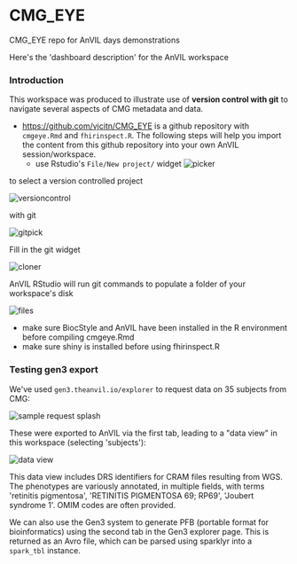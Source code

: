 # CMG_EYE
CMG_EYE repo for AnVIL days demonstrations

Here's the 'dashboard description' for the AnVIL workspace

### Introduction

This workspace was produced to illustrate use of **version control with git** to navigate
several aspects of CMG metadata and data.

- https://github.com/vjcitn/CMG_EYE is a github repository with `cmgeye.Rmd` and `fhirinspect.R`.  The following steps
will help you import the content from this github repository into your own AnVIL session/workspace.
	-  use Rstudio's `File/New project/` widget 
![picker](https://storage.googleapis.com/bioc-anvil-images/filepick.png)

to select a version controlled project 

![versioncontrol](https://storage.googleapis.com/bioc-anvil-images/vcpick.png)

with git

![gitpick](https://storage.googleapis.com/bioc-anvil-images/gitpick.png)

Fill in the git widget

![cloner](https://storage.googleapis.com/bioc-anvil-images/cloner2.png)

AnVIL RStudio will run git commands to populate a folder of your workspace's disk

![files](https://storage.googleapis.com/bioc-anvil-images/files2.png)



- make sure BiocStyle and AnVIL have been installed in the R environment before compiling cmgeye.Rmd
- make sure shiny is installed before using fhirinspect.R

### Testing gen3 export

We've used `gen3.theanvil.io/explorer` to request data on 35 subjects from CMG:

![sample request splash](https://storage.googleapis.com/bioc-anvil-images/gen3explorerEye.png)

These were exported to AnVIL via the first tab, leading to a "data view" in this workspace (selecting 'subjects'):

![data view](https://storage.googleapis.com/bioc-anvil-images/cmgEyeSubjects.png)

This data view includes DRS identifiers for CRAM files resulting from WGS.  The phenotypes are variously
annotated, in multiple fields, with terms 'retinitis pigmentosa', 'RETINITIS PIGMENTOSA 69; RP69',
'Joubert syndrome 1'.  OMIM codes are often provided.

We can also use the Gen3 system to generate PFB (portable format for bioinformatics) using the second
tab in the Gen3 explorer page.  This is returned as an Avro file, which can be parsed using sparklyr into
a `spark_tbl` instance.
